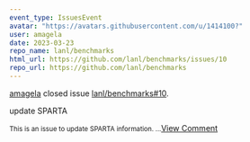 ```yaml
---
event_type: IssuesEvent
avatar: "https://avatars.githubusercontent.com/u/1414100?"
user: amagela
date: 2023-03-23
repo_name: lanl/benchmarks
html_url: https://github.com/lanl/benchmarks/issues/10
repo_url: https://github.com/lanl/benchmarks
---
```


<a href='https://github.com/amagela' target='_blank'>amagela</a> closed issue <a href='https://github.com/lanl/benchmarks/issues/10' target='_blank'>lanl/benchmarks#10</a>.

<p>update SPARTA</p><small>This is an issue to update SPARTA information. ...</small><a href='https://github.com/lanl/benchmarks/issues/10' target='_blank'>View Comment</a>